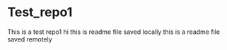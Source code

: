 # Test_repo1
This is a test repo1
hi this is readme file saved locally
this is a readme file saved remotely
